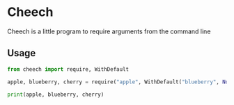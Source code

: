 # Cheech

Cheech is a little program to require arguments from the command line

## Usage

```python
from cheech import require, WithDefault

apple, blueberry, cherry = require("apple", WithDefault("blueberry", None), "cherry")

print(apple, blueberry, cherry)
```
